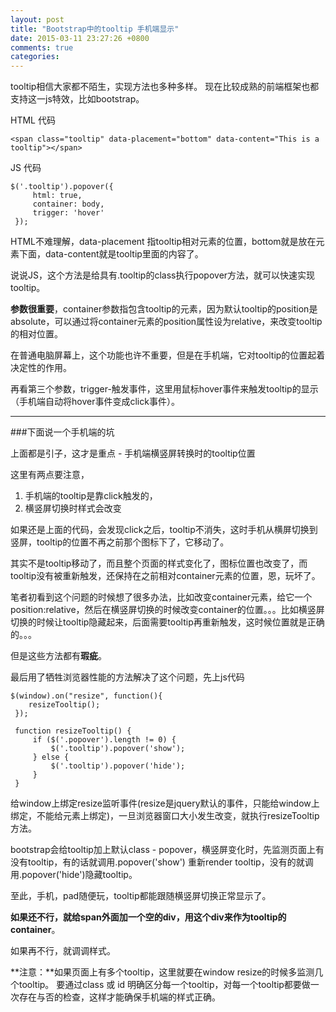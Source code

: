 ```yaml
---
layout: post
title: "Bootstrap中的tooltip 手机端显示"
date: 2015-03-11 23:27:26 +0800
comments: true
categories: 
---
```


tooltip相信大家都不陌生，实现方法也多种多样。
现在比较成熟的前端框架也都支持这一js特效，比如bootstrap。

HTML 代码

	<span class="tooltip" data-placement="bottom" data-content="This is a tooltip"></span>

JS 代码

	$('.tooltip').popover({
         html: true,
         container: body,
         trigger: 'hover'
     });


HTML不难理解，data-placement 指tooltip相对元素的位置，bottom就是放在元素下面，data-content就是tooltip里面的内容了。

说说JS，这个方法是给具有.tooltip的class执行popover方法，就可以快速实现tooltip。

**参数很重要**，container参数指包含tooltip的元素，因为默认tooltip的position是absolute，可以通过将container元素的position属性设为relative，来改变tooltip的相对位置。

在普通电脑屏幕上，这个功能也许不重要，但是在手机端，它对tooltip的位置起着决定性的作用。

再看第三个参数，trigger-触发事件，这里用鼠标hover事件来触发tooltip的显示（手机端自动将hover事件变成click事件）。

---

###下面说一个手机端的坑

上面都是引子，这才是重点 - 手机端横竖屏转换时的tooltip位置

这里有两点要注意，

1. 手机端的tooltip是靠click触发的，
2. 横竖屏切换时样式会改变

如果还是上面的代码，会发现click之后，tooltip不消失，这时手机从横屏切换到竖屏，tooltip的位置不再之前那个图标下了，它移动了。

其实不是tooltip移动了，而且整个页面的样式变化了，图标位置也改变了，而tooltip没有被重新触发，还保持在之前相对container元素的位置，恩，玩坏了。

笔者初看到这个问题的时候想了很多办法，比如改变container元素，给它一个position:relative，然后在横竖屏切换的时候改变container的位置。。。比如横竖屏切换的时候让tooltip隐藏起来，后面需要tooltip再重新触发，这时候位置就是正确的。。。

但是这些方法都有**瑕疵**。

最后用了牺牲浏览器性能的方法解决了这个问题，先上js代码

	$(window).on("resize", function(){
        resizeTooltip();
     });

     function resizeTooltip() {
         if ($('.popover').length != 0) {
             $('.tooltip').popover('show');
         } else {
             $('.tooltip').popover('hide');
         }
     }

给window上绑定resize监听事件(resize是jquery默认的事件，只能给window上绑定，不能给元素上绑定)，一旦浏览器窗口大小发生改变，就执行resizeTooltip方法。

bootstrap会给tooltip加上默认class - popover，横竖屏变化时，先监测页面上有没有tooltip，有的话就调用.popover('show') 重新render tooltip，没有的就调用.popover('hide')隐藏tooltip。

至此，手机，pad随便玩，tooltip都能跟随横竖屏切换正常显示了。

**如果还不行，就给span外面加一个空的div，用这个div来作为tooltip的container**。

如果再不行，就调调样式。

**注意：**如果页面上有多个tooltip，这里就要在window resize的时候多监测几个tooltip。
要通过class 或 id 明确区分每一个tooltip，对每一个tooltip都要做一次存在与否的检查，这样才能确保手机端的样式正确。



